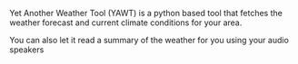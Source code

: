 Yet Another Weather Tool (YAWT) is a python based tool that fetches the weather forecast and current climate conditions for your area.

You can also let it read a summary of the weather for you using your audio speakers

